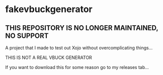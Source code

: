 # fakevbuckgenerator

## THIS REPOSITORY IS NO LONGER MAINTAINED, NO SUPPORT

A project that I made to test out Xojo without overcomplicating things...

THIS IS NOT A REAL VBUCK GENERATOR

If you want to download this for some reason go to my releases tab...
